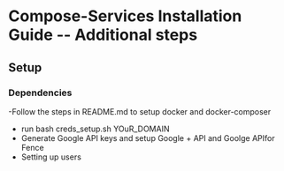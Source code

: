 Compose-Services Installation Guide -- Additional steps
===


## Setup
### Dependencies
  -Follow the steps in README.md to setup docker and docker-composer
  - run bash creds_setup.sh YOuR_DOMAIN
  - Generate Google API keys and setup Google + API and Goolge APIfor Fence
  - Setting up users



